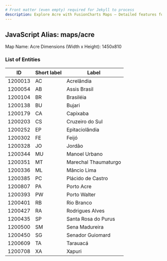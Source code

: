 ```yaml
---
# Front matter (even empty) required for Jekyll to process
description: Explore Acre with FusionCharts Maps – Detailed features for seamless integration. Try now & enhance your data visualization today! 
---
```


## JavaScript Alias: maps/acre

Map Name: Acre
Dimensions (Width x Height): 1450x810

### List of Entities

| ID      | Short label | Label                |
| ------- | ----------- | -------------------- |
| 1200013 | AC          | Acrelândia           |
| 1200054 | AB          | Assis Brasil         |
| 1200104 | BR          | Brasiléia            |
| 1200138 | BU          | Bujari               |
| 1200179 | CA          | Capixaba             |
| 1200203 | CS          | Cruzeiro do Sul      |
| 1200252 | EP          | Epitaciolândia       |
| 1200302 | FE          | Feijó                |
| 1200328 | JO          | Jordão               |
| 1200344 | MU          | Manoel Urbano        |
| 1200351 | MT          | Marechal Thaumaturgo |
| 1200336 | ML          | Mâncio Lima          |
| 1200385 | PC          | Plácido de Castro    |
| 1200807 | PA          | Porto Acre           |
| 1200393 | PW          | Porto Walter         |
| 1200401 | RB          | Rio Branco           |
| 1200427 | RA          | Rodrigues Alves      |
| 1200435 | SP          | Santa Rosa do Purus  |
| 1200500 | SM          | Sena Madureira       |
| 1200450 | SG          | Senador Guiomard     |
| 1200609 | TA          | Tarauacá             |
| 1200708 | XA          | Xapuri               |
